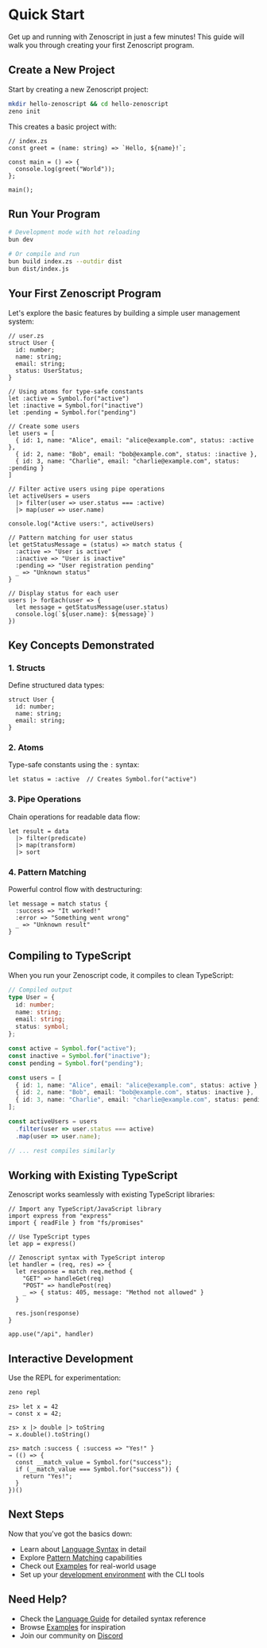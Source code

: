 # Quick Start

Get up and running with Zenoscript in just a few minutes! This guide will walk you through creating your first Zenoscript program.

## Create a New Project

Start by creating a new Zenoscript project:

```bash
mkdir hello-zenoscript && cd hello-zenoscript
zeno init
```

This creates a basic project with:

```zenoscript
// index.zs
const greet = (name: string) => `Hello, ${name}!`;

const main = () => {
  console.log(greet("World"));
};

main();
```

## Run Your Program

```bash
# Development mode with hot reloading
bun dev

# Or compile and run
bun build index.zs --outdir dist
bun dist/index.js
```

## Your First Zenoscript Program

Let's explore the basic features by building a simple user management system:

```zenoscript
// user.zs
struct User {
  id: number;
  name: string;
  email: string;
  status: UserStatus;
}

// Using atoms for type-safe constants
let :active = Symbol.for("active")
let :inactive = Symbol.for("inactive")
let :pending = Symbol.for("pending")

// Create some users
let users = [
  { id: 1, name: "Alice", email: "alice@example.com", status: :active },
  { id: 2, name: "Bob", email: "bob@example.com", status: :inactive },
  { id: 3, name: "Charlie", email: "charlie@example.com", status: :pending }
]

// Filter active users using pipe operations
let activeUsers = users
  |> filter(user => user.status === :active)
  |> map(user => user.name)

console.log("Active users:", activeUsers)

// Pattern matching for user status
let getStatusMessage = (status) => match status {
  :active => "User is active"
  :inactive => "User is inactive"
  :pending => "User registration pending"
  _ => "Unknown status"
}

// Display status for each user
users |> forEach(user => {
  let message = getStatusMessage(user.status)
  console.log(`${user.name}: ${message}`)
})
```

## Key Concepts Demonstrated

### 1. Structs
Define structured data types:

```zenoscript
struct User {
  id: number;
  name: string;
  email: string;
}
```

### 2. Atoms
Type-safe constants using the `:` syntax:

```zenoscript
let status = :active  // Creates Symbol.for("active")
```

### 3. Pipe Operations
Chain operations for readable data flow:

```zenoscript
let result = data
  |> filter(predicate)
  |> map(transform)
  |> sort
```

### 4. Pattern Matching
Powerful control flow with destructuring:

```zenoscript
let message = match status {
  :success => "It worked!"
  :error => "Something went wrong"
  _ => "Unknown result"
}
```

## Compiling to TypeScript

When you run your Zenoscript code, it compiles to clean TypeScript:

```typescript
// Compiled output
type User = {
  id: number;
  name: string;
  email: string;
  status: symbol;
};

const active = Symbol.for("active");
const inactive = Symbol.for("inactive");
const pending = Symbol.for("pending");

const users = [
  { id: 1, name: "Alice", email: "alice@example.com", status: active },
  { id: 2, name: "Bob", email: "bob@example.com", status: inactive },
  { id: 3, name: "Charlie", email: "charlie@example.com", status: pending }
];

const activeUsers = users
  .filter(user => user.status === active)
  .map(user => user.name);

// ... rest compiles similarly
```

## Working with Existing TypeScript

Zenoscript works seamlessly with existing TypeScript libraries:

```zenoscript
// Import any TypeScript/JavaScript library
import express from "express"
import { readFile } from "fs/promises"

// Use TypeScript types
let app = express()

// Zenoscript syntax with TypeScript interop
let handler = (req, res) => {
  let response = match req.method {
    "GET" => handleGet(req)
    "POST" => handlePost(req)
    _ => { status: 405, message: "Method not allowed" }
  }
  
  res.json(response)
}

app.use("/api", handler)
```

## Interactive Development

Use the REPL for experimentation:

```bash
zeno repl
```

```
zs> let x = 42
→ const x = 42;

zs> x |> double |> toString
→ x.double().toString()

zs> match :success { :success => "Yes!" }
→ (() => {
  const __match_value = Symbol.for("success");
  if (__match_value === Symbol.for("success")) {
    return "Yes!";
  }
})()
```

## Next Steps

Now that you've got the basics down:

- Learn about [Language Syntax](/docs/syntax) in detail
- Explore [Pattern Matching](/docs/pattern-matching) capabilities  
- Check out [Examples](/examples/) for real-world usage
- Set up your [development environment](/docs/cli) with the CLI tools

## Need Help?

- Check the [Language Guide](/docs/syntax) for detailed syntax reference
- Browse [Examples](/examples/) for inspiration
- Join our community on [Discord](https://discord.gg/zenoscript)